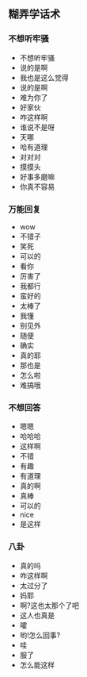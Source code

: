 ## 糊弄学话术

### 不想听牢骚 

- 不想听牢骚 
- 说的是啊 
- 我也是这么觉得 
- 说的是啊
- 难为你了
- 好家伙
- 咋这样啊 
- 谁说不是呀
- 天哪
- 哈有道理
- 对对对
- 摸摸头
- 好事多磨嘛
- 你真不容易

### 万能回复 
- wow 
- 不错子
- 笑死
- 可以的
- 看你 
- 厉害了
- 我都行
- 蛮好的
- 太棒了
- 我懂
- 别见外
- 随便
- 确实
- 真的耶
- 那也是
- 怎么啦
- 难搞哦


### 不想回答 
- 嗯嗯
- 哈哈哈
- 这样啊
- 不错
- 有趣
- 有道理
- 真的啊
- 真棒 
- 可以的
- nice
- 是这样


### 八卦 
- 真的吗
- 咋这样啊 
- 太过分了
- 妈耶 
- 啊?这也太那个了吧 
- 这人也真是
- 嚯 
- 哟!怎么回事?
- 哇 
- 服了
- 怎么能这样 
